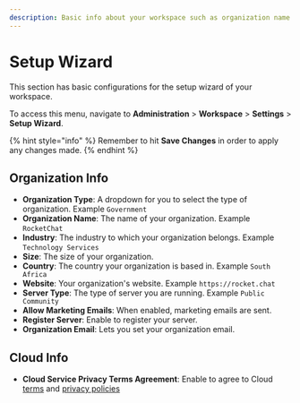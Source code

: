 ```yaml
---
description: Basic info about your workspace such as organization name and country
---
```


# Setup Wizard

This section has basic configurations for the setup wizard of your workspace.

To access this menu, navigate to **Administration** > **Workspace** > **Settings** > **Setup Wizard**.

{% hint style="info" %}
Remember to hit **Save Changes** in order to apply any changes made.
{% endhint %}

## Organization Info

* **Organization Type**: A dropdown for you to select the type of organization. Example `Government`
* **Organization Name**: The name of your organization. Example `RocketChat`
* **Industry**: The industry to which your organization belongs. Example `Technology Services`
* **Size**: The size of your organization.
* **Country**: The country your organization is based in. Example `South Africa`
* **Website**: Your organization's website. Example `https://rocket.chat`
* **Server Type**: The type of server you are running. Example `Public Community`
* **Allow Marketing Emails**: When enabled, marketing emails are sent.
* **Register Server**: Enable to register your server.
* **Organization Email**: Lets you set your organization email.

## Cloud Info

* **Cloud Service Privacy Terms Agreement**: Enable to agree to Cloud [terms](https://rocket.chat/terms) and [privacy policies](https://rocket.chat/privacy)
